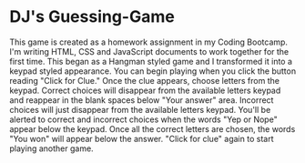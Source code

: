 # DJ's Guessing-Game
This game is created as a homework assignment in my Coding Bootcamp.
I'm writing HTML, CSS and JavaScript documents to work together for the first time.
This began as a Hangman styled game and I transformed it into a keypad styled appearance.
You can begin playing when you click the button reading "Click for Clue."
Once the clue appears, choose letters from the keypad. 
Correct choices will disappear from the available letters keypad and reappear in the blank spaces below "Your answer" area. 
Incorrect choices will just disappear from the available letters keypad. 
You'll be alerted to correct and incorrect choices when the words "Yep or Nope" appear below the keypad.
Once all the correct letters are chosen, the words "You won" will appear below the answer.
"Click for clue" again to start playing another game.

